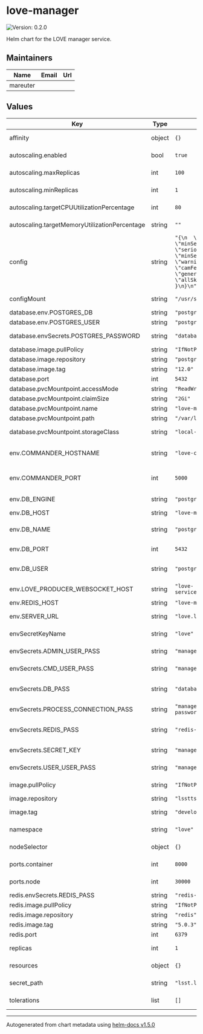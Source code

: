# love-manager

![Version: 0.2.0](https://img.shields.io/badge/Version-0.2.0-informational?style=flat-square)

Helm chart for the LOVE manager service.

## Maintainers

| Name | Email | Url |
| ---- | ------ | --- |
| mareuter |  |  |

## Values

| Key | Type | Default | Description |
|-----|------|---------|-------------|
| affinity | object | `{}` | Affinity rules for the LOVE manager, database and redis pods |
| autoscaling.enabled | bool | `true` | Whether automatic horizontal scaling is active |
| autoscaling.maxReplicas | int | `100` | The allowed maximum number of replicas |
| autoscaling.minReplicas | int | `1` | The allowed minimum number of replicas |
| autoscaling.targetCPUUtilizationPercentage | int | `80` | The percentage of CPU utilization that will trigger the scaling |
| autoscaling.targetMemoryUtilizationPercentage | string | `""` | (int) The percentage of memory utilization that will trigger the scaling |
| config | string | `"{\n  \"alarms\": {\n    \"minSeveritySound\": \"serious\",\n    \"minSeverityNotification\": \"warning\"\n  },\n  \"camFeeds\": {\n    \"generic\": \"/gencam\",\n    \"allSky\": \"/gencam\"\n  }\n}\n"` | THe specification of the LOVE manager configuration (JSON) |
| configMount | string | `"/usr/src/love/manager/config"` | The container path to mount the LOVE manager configuration |
| database.env.POSTGRES_DB | string | `"postgres"` | Define the database type |
| database.env.POSTGRES_USER | string | `"postgres"` | Define the database user |
| database.envSecrets.POSTGRES_PASSWORD | string | `"database-password"` | The database password secret key name |
| database.image.pullPolicy | string | `"IfNotPresent"` | The pull policy for the database image |
| database.image.repository | string | `"postgres"` | The database image to use |
| database.image.tag | string | `"12.0"` | The tag to use for the database image |
| database.port | int | `5432` | The database port number |
| database.pvcMountpoint.accessMode | string | `"ReadWriteMany"` | The access mode for the PVC |
| database.pvcMountpoint.claimSize | string | `"2Gi"` | The size of the claim for the PVC |
| database.pvcMountpoint.name | string | `"love-manager-database"` | Label for the PVC mount point |
| database.pvcMountpoint.path | string | `"/var/lib/postgresql/data"` | Path within the running container |
| database.pvcMountpoint.storageClass | string | `"local-store"` | The storage class to request the disk allocation from |
| env.COMMANDER_HOSTNAME | string | `"love-commander-service"` | Label for the LOVE commander service. Must match the one spcified in the LOVE commander chart |
| env.COMMANDER_PORT | int | `5000` | Port number for the LOVE commander service. Must match the one spcified in the LOVE commander chart |
| env.DB_ENGINE | string | `"postgresql"` | The type of database engine being used for the LOVE manager |
| env.DB_HOST | string | `"love-manager-database-service"` | The name of the database service |
| env.DB_NAME | string | `"postgres"` | The name of the database being used for the LOVE manager. Must match `database.env.POSTGRES_DB` |
| env.DB_PORT | int | `5432` | The port for the database Must match `database.port` |
| env.DB_USER | string | `"postgres"` | The database user needed for access from the LOVE manager. Must match `database.env.POSTGRES_USER` |
| env.LOVE_PRODUCER_WEBSOCKET_HOST | string | `"love-service/manager/ws/subscription"` | The URL path for the LOVE producer websocket host |
| env.REDIS_HOST | string | `"love-manager-redis-service"` | The name of the redis service |
| env.SERVER_URL | string | `"love.lsst.local"` | The externalr URL from the NGINX server for LOVE |
| envSecretKeyName | string | `"love"` | The top-level secret key name that houses the rest of the secrets |
| envSecrets.ADMIN_USER_PASS | string | `"manager-admin-user-password"` | The LOVE manager admin user password secret key name |
| envSecrets.CMD_USER_PASS | string | `"manager-cmd-user-password"` | The LOVE manager cmd_user user password secret key name |
| envSecrets.DB_PASS | string | `"database-password"` | The database password secret key name. Must match `database.envSecrets.POSTGRES_PASSWORD` |
| envSecrets.PROCESS_CONNECTION_PASS | string | `"manager-process-connection-password"` | The LOVE manager process connection password secret key name |
| envSecrets.REDIS_PASS | string | `"redis-password"` | The redis password secret key name. Must match `redis.envSecrets.REDIS_PASS` |
| envSecrets.SECRET_KEY | string | `"manager-secret-key"` | The LOVE manager secret secret key name |
| envSecrets.USER_USER_PASS | string | `"manager-user-user-password"` | The LOVE manager user user password secret key name |
| image.pullPolicy | string | `"IfNotPresent"` | The pull policy on the LOVE manager image |
| image.repository | string | `"lsstts/love-manager"` | The LOVE manager image to use |
| image.tag | string | `"develop"` | The tag to use for the LOVE manager image |
| namespace | string | `"love"` | The overall namespace for the application |
| nodeSelector | object | `{}` | Node selection rules for the LOVE manager, database and redis pods |
| ports.container | int | `8000` | The port on the container for normal communications |
| ports.node | int | `30000` | The port on the node for normal communcations |
| redis.envSecrets.REDIS_PASS | string | `"redis-password"` | The redis password secret key name |
| redis.image.pullPolicy | string | `"IfNotPresent"` | The pull policy for the redis image |
| redis.image.repository | string | `"redis"` | The redis image to use |
| redis.image.tag | string | `"5.0.3"` | The tag to use for the redis image |
| redis.port | int | `6379` | The redis port number |
| replicas | int | `1` | Set the default number of LOVE manager pod replicas |
| resources | object | `{}` | Resource specifications for the LOVE manager, database and redis pods |
| secret_path | string | `"lsst.local"` | The site-specific path to find Vault secrets |
| tolerations | list | `[]` | Toleration specifications for the LOVE manager, database and redis pods |

----------------------------------------------
Autogenerated from chart metadata using [helm-docs v1.5.0](https://github.com/norwoodj/helm-docs/releases/v1.5.0)
